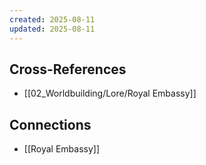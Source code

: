 ```yaml
---
created: 2025-08-11
updated: 2025-08-11
---
```




## Cross-References

- [[02_Worldbuilding/Lore/Royal Embassy]]


## Connections

- [[Royal Embassy]]
